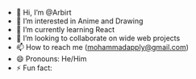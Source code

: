 - 👋 Hi, I’m @Arbirt
- 👀 I’m interested in Anime and Drawing
- 🌱 I’m currently learning React
- 💞️ I’m looking to collaborate on wide web projects
- 📫 How to reach me (mohammadapply@gmail.com)
- 😄 Pronouns: He/Him
- ⚡ Fun fact: 

<!---
Arbirt/Arbirt is a ✨ special ✨ repository because its `README.md` (this file) appears on your GitHub profile.
You can click the Preview link to take a look at your changes.
--->
